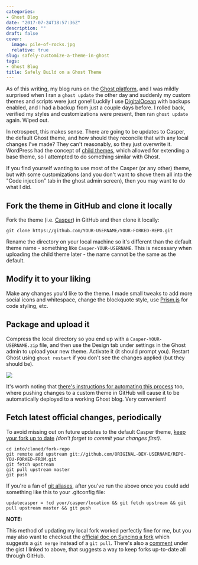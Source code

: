 ```yaml
---
categories:
- Ghost Blog
date: "2017-07-24T18:57:36Z"
description: ""
draft: false
cover:
  image: pile-of-rocks.jpg
  relative: true
slug: safely-customize-a-theme-in-ghost
tags:
- Ghost Blog
title: Safely Build on a Ghost Theme
---
```

As of this writing, my blog runs on the [Ghost platform](https://ghost.org/), and I was mildly surprised when I ran a `ghost update` the other day and suddenly my custom themes and scripts were just gone! Luckily I use [DigitalOcean](https://m.do.co/c/448f25462030) with backups enabled, and I had a backup from just a couple days before. I rolled back, verified my styles and customizations were present, then ran `ghost update` again. Wiped out.

In retrospect, this makes sense. There are going to be updates to Casper, the default Ghost theme, and how should they reconcile that with any local changes I've made? They can't reasonably, so they just overwrite it. WordPress had the concept of [child themes](https://codex.wordpress.org/Child_Themes), which allowed for extending a base theme, so I attempted to do something similar with Ghost.

If you find yourself wanting to use most of the Casper (or any other) theme, but with some customizations (and you don't want to shove them all into the "Code injection" tab in the ghost admin screen), then you may want to do what I did.

## Fork the theme in GitHub and clone it locally

Fork the theme (i.e. [Casper](https://github.com/TryGhost/Casper)) in GitHub and then clone it locally:

`git clone https://github.com/YOUR-USERNAME/YOUR-FORKED-REPO.git`

Rename the directory on your local machine so it's different than the default theme name - something like `Casper-YOUR-USERNAME`. This is necessary when uploading the child theme later - the name cannot be the same as the default.

## Modify it to your liking

Make any changes you'd like to the theme. I made small tweaks to add more social icons and whitespace, change the blockquote style, use [Prism.js](http://prismjs.com/) for code styling, etc.

## Package and upload it

Compress the local directory so you end up with a `Casper-YOUR-USERNAME.zip` file, and then use the Design tab under settings in the Ghost admin to upload your new theme. Activate it (it should prompt you). Restart Ghost using `ghost restart` if you don't see the changes applied (but they should be).

![](https://grantwinney.com/content/images/2017/07/ghost-upload-theme-1.png)

It's worth noting that [there's instructions for automating this process](https://github.com/marketplace/actions/deploy-ghost-theme) too, where pushing changes to a custom theme in GitHub will cause it to be automatically deployed to a working Ghost blog. Very convenient!

## Fetch latest official changes, periodically

To avoid missing out on future updates to the default Casper theme, [keep your fork up to date](https://gist.github.com/CristinaSolana/1885435) _(don't forget to commit your changes first)_.

```none
cd into/cloned/fork-repo
git remote add upstream git://github.com/ORIGINAL-DEV-USERNAME/REPO-YOU-FORKED-FROM.git
git fetch upstream
git pull upstream master
git push
```

If you're a fan of [git aliases](https://grantwinney.com/what-is-a-git-alias-and-how-do-i-use-it/), after you've run the above once you could add something like this to your .gitconfig file:

```none
updatecasper = !cd your/casper/location && git fetch upstream && git pull upstream master && git push
```

**NOTE:**

This method of updating my local fork worked perfectly fine for me, but you may also want to checkout the [official doc on Syncing a fork](https://help.github.com/articles/syncing-a-fork/) which suggests a `git merge` instead of a `git pull`. There's also a [comment](https://gist.github.com/CristinaSolana/1885435#gistcomment-2114661) under the gist I linked to above, that suggests a way to keep forks up-to-date all through GitHub.
